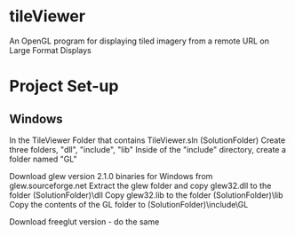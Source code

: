 # tileViewer
An OpenGL program for displaying tiled imagery from a remote URL on Large Format Displays


# Project Set-up

## Windows
In the TileViewer Folder that contains TileViewer.sln (SolutionFolder)
Create three folders, "dll", "include", "lib"
Inside of the "include" directory, create a folder named "GL"

Download glew version 2.1.0 binaries for Windows from glew.sourceforge.net
Extract the glew folder and copy glew32.dll to the folder (SolutionFolder)\dll
Copy glew32.lib to the folder (SolutionFolder)\lib
Copy the contents of the GL folder to (SolutionFolder)\include\GL

Download freeglut version -
do the same